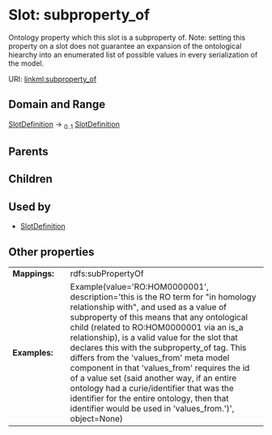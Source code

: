 
# Slot: subproperty_of


Ontology property which this slot is a subproperty of.  Note: setting this property on a slot does not guarantee an expansion of the ontological hiearchy into an enumerated list of possible values in every serialization of the model.

URI: [linkml:subproperty_of](https://w3id.org/linkml/subproperty_of)


## Domain and Range

[SlotDefinition](SlotDefinition.md) &#8594;  <sub>0..1</sub> [SlotDefinition](SlotDefinition.md)

## Parents


## Children


## Used by

 * [SlotDefinition](SlotDefinition.md)

## Other properties

|  |  |  |
| --- | --- | --- |
| **Mappings:** | | rdfs:subPropertyOf |
| **Examples:** | | Example(value='RO:HOM0000001', description='this is the RO term for "in homology relationship with", and used as a value of subproperty of this means that any ontological child (related to RO:HOM0000001 via an is_a relationship), is a valid value for the slot that declares this with the subproperty_of tag.  This differs from the \'values_from\' meta model component in that \'values_from\' requires the id of a value set (said another way, if an entire ontology had a curie/identifier that was the identifier for the entire ontology, then that identifier would be used in \'values_from.\')', object=None) |

